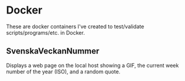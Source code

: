 # Docker
These are docker containers I've created to test/validate scripts/programs/etc. in Docker.

## SvenskaVeckanNummer
Displays a web page on the local host showing a GIF, the current week number of the year (ISO), and a random quote.
